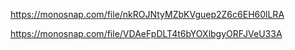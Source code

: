 <!-- Action list -->

https://monosnap.com/file/nkROJNtyMZbKVguep2Z6c6EH60lLRA

<!-- Get contact, add contact, remove contact -->

https://monosnap.com/file/VDAeFpDLT4t6bYOXlbgyORFJVeU33A
